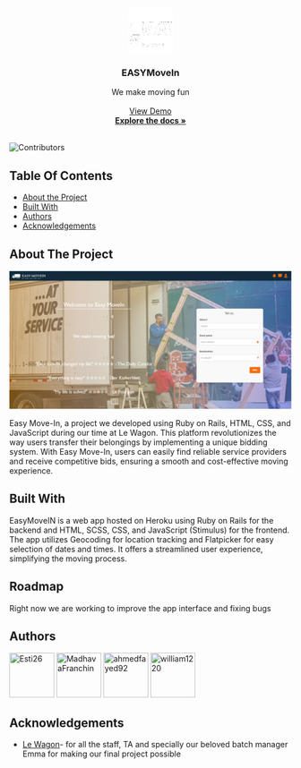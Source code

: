 <br/>
<p align="center">
  <a href="http://www.ezmovein.me/">
    <img src="/app/assets/images/THELOGO.png" alt="Logo" width="80" height="80">
  </a>

  <h3 align="center">EASYMoveIn</h3>

  <p align="center">
    We make moving fun
    <br/>
    <br/>
    <a href="http://www.ezmovein.me/">View Demo</a>
    <br/>
    <a href="https://github.com/Esti26/EASY_MOVE_IN"><strong>Explore the docs »</strong></a>
    <br/>
    <br/>
  </p>
</p>

![Contributors](https://img.shields.io/github/contributors/esti26/EASY_MOVE_IN?color=dark-green)

## Table Of Contents

* [About the Project](#about-the-project)
* [Built With](#built-with)
* [Authors](#authors)
* [Acknowledgements](#acknowledgements)

## About The Project

![Screen Shot](app/assets/images/screenshot.png)

 Easy Move-In, a project we developed using Ruby on Rails, HTML, CSS, and JavaScript during our time at Le Wagon. This platform revolutionizes the way users transfer their belongings by implementing a unique bidding system. With Easy Move-In, users can easily find reliable service providers and receive competitive bids, ensuring a smooth and cost-effective moving experience.

## Built With

EasyMoveIN is  a web app hosted on Heroku using Ruby on Rails for the backend  and HTML, SCSS, CSS, and JavaScript (Stimulus) for the frontend. The app utilizes Geocoding for location tracking and Flatpicker for easy selection of dates and times. It offers a streamlined user experience, simplifying the moving process.


## Roadmap
Right now we are working to improve the app interface and fixing bugs

## Authors


[//]: contributor-faces

<a href="https://github.com/Esti26"><img src="https://avatars.githubusercontent.com/u/130351071?v=4" title="Esti26" width="80" height="80"></a>
<a href="https://github.com/MadhavaFranchin"><img src="https://avatars.githubusercontent.com/u/80260755?v=4" title="MadhavaFranchin" width="80" height="80"></a>
<a href="https://github.com/ahmedfayed92"><img src="https://avatars.githubusercontent.com/u/130440951?v=4" title="ahmedfayed92" width="80" height="80"></a>
<a href="https://github.com/william1220"><img src="https://avatars.githubusercontent.com/u/23138486?v=4" title="william1220" width="80" height="80"></a>

[//]: contributor-faces


## Acknowledgements

* [Le Wagon](https://www.lewagon.com/)- for all the staff, TA and specially our beloved batch manager Emma for making our final project possible
